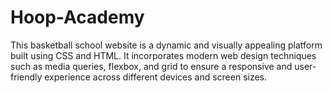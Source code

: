 # Hoop-Academy
This basketball school website is a dynamic and visually appealing platform built using CSS and HTML. It incorporates modern web design techniques such as media queries, flexbox, and grid to ensure a responsive and user-friendly experience across different devices and screen sizes. 
